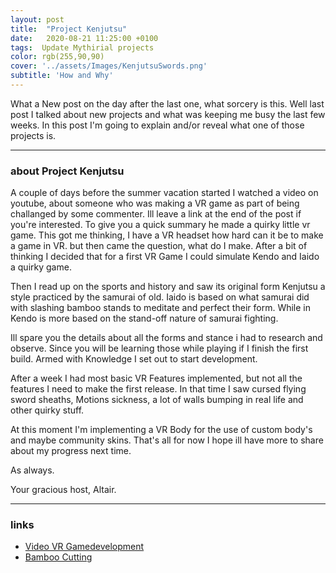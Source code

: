 ```yaml
---
layout: post
title:  "Project Kenjutsu"
date:   2020-08-21 11:25:00 +0100
tags:  Update Mythirial projects
color: rgb(255,90,90)
cover: '../assets/Images/KenjutsuSwords.png'
subtitle: 'How and Why'
---
```


What a New post on the day after the last one, what sorcery is this.
Well last post I talked about new projects and what was keeping me busy the last few weeks.
In this post I'm going to explain and/or reveal what one of those projects is.

----

### about Project Kenjutsu  
A couple of days before the summer vacation started I watched a video on youtube, about someone who was making a VR game as part of being challanged by some commenter.
Ill leave a link at the end of the post if you're interested.
To give you a quick summary he made a quirky little vr game.
This got me thinking, I have a VR headset how hard can it be to make a game in VR.
but then came the question, what do I make.
After a bit of thinking I decided that for a first VR Game I could simulate Kendo and Iaido a quirky game.

Then I read up on the sports and history and saw its original form Kenjutsu a style practiced by the samurai of old.
Iaido is based on what samurai did with slashing bamboo stands to meditate and perfect their form.
While in Kendo is more based on the stand-off nature of samurai fighting.

Ill spare you the details about all the forms and stance i had to research and observe.
Since you will be learning those while playing if I finish the first build.
Armed with Knowledge I set out to start development.

After a week I had most basic VR Features implemented, but not all the features I need to make the first release.
In that time I saw cursed flying sword sheaths, Motions sickness, a lot of walls bumping in real life and other quirky stuff.

At this moment I'm implementing a VR Body for the use of custom body's and maybe community skins.
That's all for now I hope ill have more to share about my progress next time.

As always.

Your gracious host,
Altair.

----

### links  
- [Video VR Gamedevelopment](https://youtu.be/nR9UfOueJPU)
- [Bamboo Cutting](https://www.youtube.com/watch?v=ndVmUfeHoaA)
